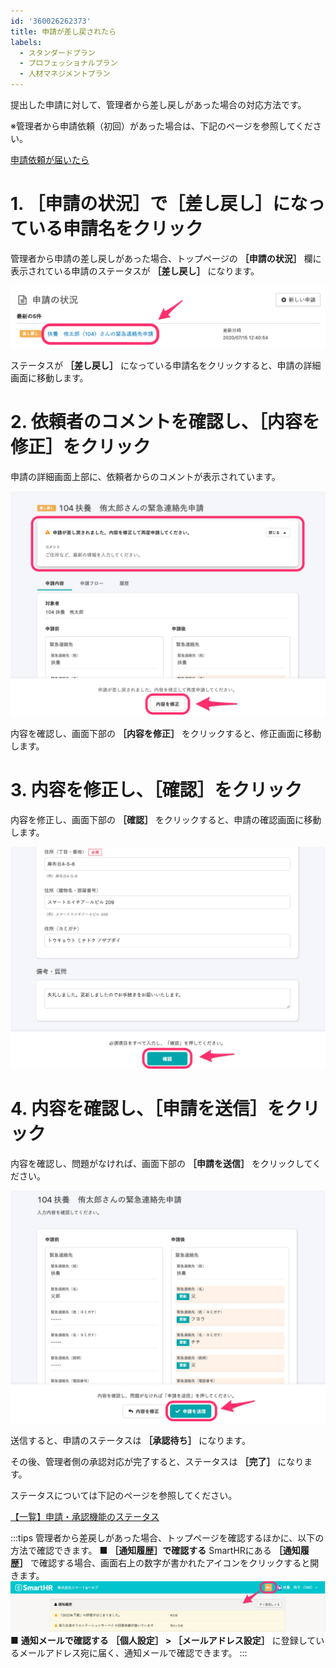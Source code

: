 ```yaml
---
id: '360026262373'
title: 申請が差し戻されたら
labels:
  - スタンダードプラン
  - プロフェッショナルプラン
  - 人材マネジメントプラン
---
```

提出した申請に対して、管理者から差し戻しがあった場合の対応方法です。

※管理者から申請依頼（初回）があった場合は、下記のページを参照してください。

[申請依頼が届いたら](https://knowledge.smarthr.jp/hc/ja/articles/360026103854)

# 1\. ［申請の状況］で［差し戻し］になっている申請名をクリック

管理者から申請の差し戻しがあった場合、トップページの  **［申請の状況］**  欄に表示されている申請のステータスが **［差し戻し］**  になります。

![](./__________________SmartHR____________-2.png)

ステータスが  **［差し戻し］**  になっている申請名をクリックすると、申請の詳細画面に移動します。

# 2\. 依頼者のコメントを確認し、［内容を修正］をクリック

申請の詳細画面上部に、依頼者からのコメントが表示されています。

![](./104____________________SmartHR____________.png)

内容を確認し、画面下部の **［内容を修正］** をクリックすると、修正画面に移動します。

# 3\. 内容を修正し、［確認］をクリック

内容を修正し、画面下部の **［確認］**  をクリックすると、申請の確認画面に移動します。

![](./104____________________SmartHR____________-2.png)

# 4\. 内容を確認し、［申請を送信］をクリック

内容を確認し、問題がなければ、画面下部の **［申請を送信］** をクリックしてください。

![](./104____________________SmartHR____________-3.png)

送信すると、申請のステータスは **［承認待ち］** になります。

その後、管理者側の承認対応が完了すると、ステータスは **［完了］** になります。

ステータスについては下記のページを参照してください。

[【一覧】申請・承認機能のステータス](https://knowledge.smarthr.jp/hc/ja/articles/360026262433)

:::tips
管理者から差戻しがあった場合、トップページを確認するほかに、以下の方法で確認できます。
■  **［通知履歴］で確認する** 
SmartHRにある **［通知履歴］** で確認する場合、画面右上の数字が書かれたアイコンをクリックすると開きます。
![](./_____SmartHR.png)
■ **通知メールで確認する**
 **［個人設定］ > ［メールアドレス設定］**  に登録しているメールアドレス宛に届く、通知メールで確認できます。
:::
